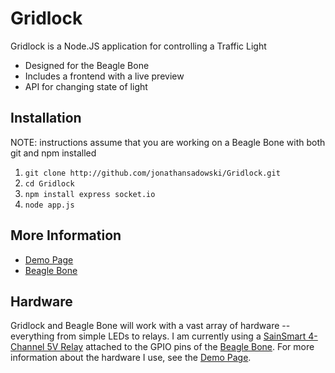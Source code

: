 Gridlock
=========

Gridlock is a Node.JS application for controlling a Traffic Light

  - Designed for the Beagle Bone
  - Includes a frontend with a live preview
  - API for changing state of light

Installation
--------------

NOTE: instructions assume that you are working on a Beagle Bone with both git and npm installed

1. `git clone http://github.com/jonathansadowski/Gridlock.git`
2. `cd Gridlock`
3. `npm install express socket.io`
4. `node app.js`

More Information
--------------
  - [Demo Page]
  - [Beagle Bone]

Hardware
--------------
Gridlock and Beagle Bone will work with a vast array of hardware -- everything from simple LEDs to relays.  I am currently using a [SainSmart 4-Channel 5V Relay] attached to the GPIO pins of the [Beagle Bone].  For more information about the hardware I use, see the [Demo Page].

  [Demo Page]: http://jonathansadowski.com/projects/Gridlock
  [Beagle Bone]: http://beagleboard.org/bone
  [SainSmart 4-Channel 5V Relay]: http://amzn.to/5VRelay
  


